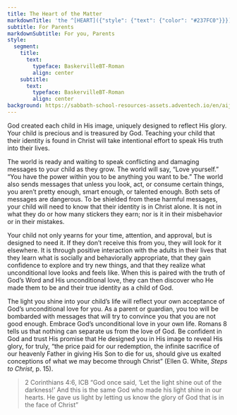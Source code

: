 ```yaml
---
title: The Heart of the Matter
markdownTitle: 'the ^[HEART]({"style": {"text": {"color": "#237FC0"}}}) of the ^[MATTER]({"style": {"text": {"color": "#008750"}}})'
subtitle: For Parents
markdownSubtitle: For you, Parents
style:
  segment:
    title:
      text:
        typeface: BaskervilleBT-Roman
        align: center
    subtitle:
      text:
        typeface: BaskervilleBT-Roman
        align: center
background: https://sabbath-school-resources-assets.adventech.io/en/aij/2025-01-bg/assets/12-04.png
---
```


God created each child in His image, uniquely designed to reflect His glory. Your child is precious and is treasured by God. Teaching your child that their identity is found in Christ will take intentional effort to speak His truth into their lives. 

The world is ready and waiting to speak conflicting and damaging messages to your child as they grow. The world will say, “Love yourself.” “You have the power within you to be anything you want to be.” The world also sends messages that unless you look, act, or consume certain things, you aren’t pretty enough, smart enough, or talented enough. Both sets of messages are dangerous. To be shielded from these harmful messages, your child will need to know that their identity is in Christ alone. It is not in what they do or how many stickers they earn; nor is it in their misbehavior or in their mistakes.

Your child not only yearns for your time, attention, and approval, but is designed to need it. If they don’t receive this from you, they will look for it elsewhere. It is through positive interaction with the adults in their lives that they learn what is socially and behaviorally appropriate, that they gain confidence to explore and try new things, and that they realize what unconditional love looks and feels like. When this is paired with the truth of God’s Word and His unconditional love, they can then discover who He made them to be and their true identity as a child of God. 

The light you shine into your child’s life will reflect your own acceptance of God’s unconditional love for you. As a parent or guardian, you too will be bombarded with messages that will try to convince you that you are not good enough. Embrace God’s unconditional love in your own life. Romans 8 tells us that nothing can separate us from the love of God. Be confident in God and trust His promise that He designed you in His image to reveal His glory, for truly, “the price paid for our redemption, the infinite sacrifice of our heavenly Father in giving His Son to die for us, should give us exalted conceptions of what we may become through Christ” (Ellen G. White, _Steps to Christ_, p. 15).

> <callout>2 Corinthians 4:6, ICB</callout>
> “God once said, ‘Let the light shine out of the darkness!’ And this is the same God who made his light shine in our hearts. He gave us light by letting us know the glory of God that is in the face of Christ”  